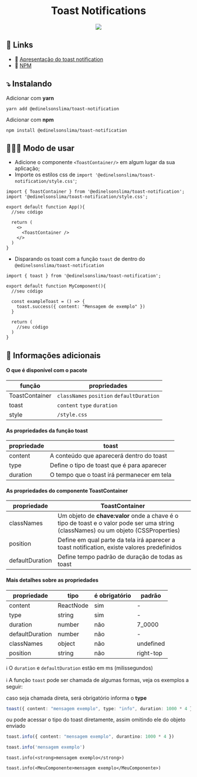 <h1 align="center">Toast Notifications</h1>

<div align="center">
  <image src="https://github.com/edinelsonslima/lp-toast-notification/blob/main/lp.gif"/>
</div>

## 👀 Links
- 🔗 [Apresentação do toast notification](https://edinelsonslima.github.io/lp-toast-notification/)
- 🔗 [NPM](https://www.npmjs.com/package/@edinelsonslima/toast-notification)

## ⤵️ Instalando
Adicionar com **yarn**
```
yarn add @edinelsonslima/toast-notification
```
Adicionar com **npm**
```
npm install @edinelsonslima/toast-notification
```

## 👨🏻‍💻 Modo de usar
- Adicione o componente `<ToastContainer/>` em algum lugar da sua aplicação;
- Importe os estilos css de `import '@edinelsonslima/toast-notification/style.css'`;

```tsx
import { ToastContainer } from '@edinelsonslima/toast-notification';
import '@edinelsonslima/toast-notification/style.css';

export default function App(){
  //seu código

  return (
    <>
      <ToastContainer />
    </>
  )
}
```

- Disparando os toast com a função `toast` de dentro do `@edinelsonslima/toast-notification`

```tsx
import { toast } from '@edinelsonslima/toast-notification';

export default function MyComponent(){
  //seu código

  const exampleToast = () => {
    toast.success({ content: "Mensagem de exemplo" })
  }

  return (
    //seu código
  )
}
```

## 🧐 Informações adicionais


#### O que é disponível com o pacote
| função             | propriedades                                               |
|--------------------|------------------------------------------------------------|
| ToastContainer     | `classNames` `position` `defaultDuration`                  |
| toast              | `content` `type` `duration`                                |
| style              | `/style.css`                                          |

#### As propriedades da função toast
|propriedade         | toast                                                      |
|--------------------|----------------------------------------------------------- |
| content            | A conteúdo que aparecerá dentro do toast                   |
| type               | Define o tipo de toast que é para aparecer                 |
| duration           | O tempo que o toast irá permanecer em tela                 |

#### As propriedades do componente ToastContainer
|propriedade         | ToastContainer                                             |
|--------------------|----------------------------------------------------------- |
| classNames         | Um objeto de **chave:valor** onde a chave é o tipo de toast e o valor pode ser uma string (classNames) ou um objeto (CSSProperties)           |
| position           | Define em qual parte da tela irá aparecer a toast notification, existe valores predefinidos                                         |
| defaultDuration    | Define tempo padrão de duração de todas as toast           |

#### Mais detalhes sobre as propriedades
| propriedade     |tipo     | é obrigatório   | padrão      |
|-----------------|---------|-----------------|-------------|
| content         |ReactNode| sim             |     -       |
| type            |string   | sim             |     -       |
| duration        |number   | não             | 7_0000      |
| defaultDuration |number   | não             |     -       |
| classNames      |object   | não             | undefined   |
| position        |string   | não             | right-top   |

ℹ️ O `duration` e `defaultDuration` estão em ms (milissegundos)

ℹ️ A função `toast` pode ser chamada de algumas formas, veja os exemplos a seguir:

caso seja chamada direta, será obrigatório informa o **type**
```ts
toast({ content: "mensagem exemplo", type: "info", duration: 1000 * 4 })
```
ou pode acessar o tipo do toast diretamente, assim omitindo ele do objeto enviado
```ts
toast.info({ content: "mensagem exemplo", durantino: 1000 * 4 })
```
```ts
toast.info('mensagem exemplo')
```
```tsx
toast.info(<strong>mensagem exemplo</strong>)
```
```tsx
toast.info(<MeuComponente>mensagem exemplo</MeuComponente>)
```

